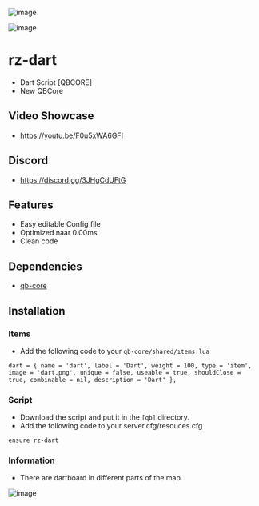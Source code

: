 ![image](https://cdn.discordapp.com/attachments/1186357096216801381/1207048476140118016/DAR.png?ex=65de3a7e&is=65cbc57e&hm=a65bfc6d7f21e441c1a4bb7e479098cc1cbc6e8f5bf3dc63d870c24f4c8bb736&)

![image](https://cdn.discordapp.com/attachments/348332068574461953/1115376235908968601/code.png)

# rz-dart
- Dart Script [QBCORE]
- New QBCore

## Video Showcase
- https://youtu.be/F0u5xWA6GFI
## Discord
- https://discord.gg/3JHgCdUFtG

## Features
- Easy editable Config file
- Optimized naar 0.00ms
- Clean code

## Dependencies
- [qb-core](https://github.com/qbcore-framework/qb-core)

## Installation

### Items
- Add the following code to your `qb-core/shared/ıtems.lua`
```
dart = { name = 'dart', label = 'Dart', weight = 100, type = 'item', image = 'dart.png', unique = false, useable = true, shouldClose = true, combinable = nil, description = 'Dart' },

```

### Script
- Download the script and put it in the `[qb]` directory.
- Add the following code to your server.cfg/resouces.cfg

```
ensure rz-dart
```

### Information
- There are dartboard in different parts of the map.

![image](https://cdn.discordapp.com/attachments/1114299119385718844/1115136871417262211/SPOILER_Untitled_design.png)
